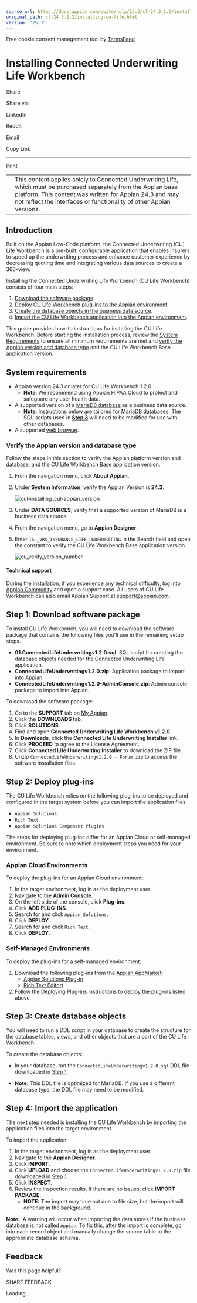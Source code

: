 ```yaml
---
source_url: https://docs.appian.com/suite/help/25.3/cl-24.3.1.2/installing-cu-life.html
original_path: cl-24.3.1.2/installing-cu-life.html
version: "25.3"
---
```


Free cookie consent management tool by [TermsFeed](https://www.termsfeed.com/)

# Installing Connected Underwriting Life Workbench

Share

Share via

LinkedIn

Reddit

Email

Copy Link

* * *

Print

<table><tbody><tr><td><i class="fa fa-check-square-o" aria-hidden="true"></i></td><td>This content applies solely to Connected Underwriting Life, which must be purchased separately from the Appian base platform. This content was written for Appian 24.3 and may not reflect the interfaces or functionality of other Appian versions.</td></tr></tbody></table>

## Introduction

Built on the Appian Low-Code platform, the Connected Underwriting (CU) Life Workbench is a pre-built, configurable application that enables insurers to speed up the underwriting process and enhance customer experience by decreasing quoting time and integrating various data sources to create a 360-view.

Installing the Connected Underwriting Life Workbench (CU Life Workbench) consists of four main steps:

1.  [Download the software package](#step-1-download-software-package).
2.  [Deploy CU Life Workbench plug-ins to the Appian environment](#step-2-deploy-plug-ins).
3.  [Create the database objects in the business data source](#step-3-create-database-objects).
4.  [Import the CU Life Workbench application into the Appian environment](#step-4-import-the-application).

This guide provides how-to instructions for installing the CU Life Workbench. Before starting the installation process, review the [System Requirements](#system-requirements) to ensure all minimum requirements are met and [verify the Appian version and database type](#verify-the-appian-version-and-database-type) and the CU Life Workbench Base application version.

## System requirements

-   Appian version 24.3 or later for CU Life Workbench 1.2.0.
    -   **Note**: We recommend using Appian HIPAA Cloud to protect and safeguard any user health data.
-   A supported version of a [MariaDB database](../System_Requirements.html#databases) as a business data source.
    -   **Note**: Instructions below are tailored for MariaDB databases. The SQL scripts used in **[Step 3](#step-3-create-database-objects)** will need to be modified for use with other databases.
-   A supported [web browser](../System_Requirements.html#web-browsers).

### Verify the Appian version and database type

Follow the steps in this section to verify the Appian platform version and database, and the CU Life Workbench Base application version.

1.  From the navigation menu, click **About Appian**.
2.  Under **System Information**, verify the Appian Version is **24.3**.

    ![cul-installing_cul-appian_version](images/cul-installing_cul-appian_version.png)

3.  Under **DATA SOURCES**, verify that a supported version of MariaDB is a business data source.
4.  From the navigation menu, go to **Appian Designer**.
5.  Enter `ISL_VRS_INSURANCE_LIFE_UNDERWRITING` in the Search field and open the constant to verify the CU Life Workbench Base application version.

    ![cu_verify_version_number](images/cu_verify_version_number.png)

#### Technical support

During the installation, if you experience any technical difficulty, log into [Appian Community](https://community.appian.com) and open a support case. All users of CU Life Workbench can also email Appian Support at support@appian.com.

## Step 1: Download software package

To install CU Life Workbench, you will need to download the software package that contains the following files you'll use in the remaining setup steps.

-   **01.ConnectedLifeUnderwritingv1.2.0.sql**: SQL script for creating the database objects needed for the Connected Underwriting Life application.
-   **ConnectedLifeUnderwritingv1.2.0.zip**: Application package to import into Appian.
-   **ConnectedLifeUnderwritingv1.2.0-AdminConsole.zip**: Admin console package to import into Appian.

To download the software package:

1.  Go to the **SUPPORT** tab on [My Appian](https://forum.appian.com/suite/sites/myappian/page/support).
2.  Click the **DOWNLOADS** tab.
3.  Click **SOLUTIONS**.
4.  Find and open **Connected Underwriting Life Workbench v1.2.0**.
5.  In **Downloads**, click the **Connected Life Underwriting Installer** link.
6.  Click **PROCEED** to agree to the License Agreement.
7.  Click **Connected Life Underwriting Installer** to download the ZIP file.
8.  Unzip `ConnectedLifeUnderwritingv1.2.0 - Forum.zip` to access the software installation files.

## Step 2: Deploy plug-ins

The CU Life Workbench relies on the following plug-ins to be deployed and configured in the target system before you can import the application files.

-   `Appian Solutions`
-   `Rich Text`
-   `Appian Solutions Component Plugins`

The steps for deploying plug-ins differ for an Appian Cloud or self-managed environment. Be sure to note which deployment steps you need for your environment.

### Appian Cloud Environments

To deploy the plug-ins for an Appian Cloud environment:

1.  In the target environment, log in as the deployment user.
2.  Navigate to the **Admin Console**.
3.  On the left side of the console, click **Plug-ins**.
4.  Click **ADD PLUG-INS**.
5.  Search for and click `Appian Solutions`.
6.  Click **DEPLOY**.
7.  Search for and click `Rich Text`.
8.  Click **DEPLOY**.

### Self-Managed Environments

To deploy the plug-ins for a self-managed environment:

1.  Download the following plug-ins from the [Appian AppMarket](https://community.appian.com/b/appmarket):
    -   [Appian Solutions Plug-in](https://community.appian.com/b/appmarket/posts/appian-solutions-plug-in)
    -   [Rich Text Editor)](https://community.appian.com/b/appmarket/posts/rich-text-editor)
2.  Follow the [Deploying Plug-ins](../Appian_Plug-ins.html#deploying-plug-ins) instructions to deploy the plug-ins listed above.

## Step 3: Create database objects

You will need to run a DDL script in your database to create the structure for the database tables, views, and other objects that are a part of the CU Life Workbench.

To create the database objects:

-   In your database, run the `ConnectedLifeUnderwritingv1.2.0.sql` DDL file downloaded in [Step 1](#step-1-download-software-package).

-   **Note:** This DDL file is optimized for MariaDB. If you use a different database type, the DDL file may need to be modified.

## Step 4: Import the application

The next step needed is installing the CU Life Workbench by importing the application files into the target environment.

To import the application:

1.  In the target environment, log in as the deployment user.
2.  Navigate to the **Appian Designer**.
3.  Click **IMPORT**.
4.  Click **UPLOAD** and choose the `ConnectedLifeUnderwritingv1.2.0.zip` file downloaded in [Step 1](#step-1-download-software-package).
5.  Click **INSPECT**.
6.  Review the inspection results. If there are no issues, click **IMPORT PACKAGE**.
    -   **NOTE:** The import may time out due to file size, but the import will continue in the background.

**Note:**  A warning will occur when importing the data stores if the business database is not called `Appian`. To fix this, after the import is complete, go into each record object and manually change the source table to the appropriate database schema.

## Feedback

Was this page helpful?

SHARE FEEDBACK

Loading...
